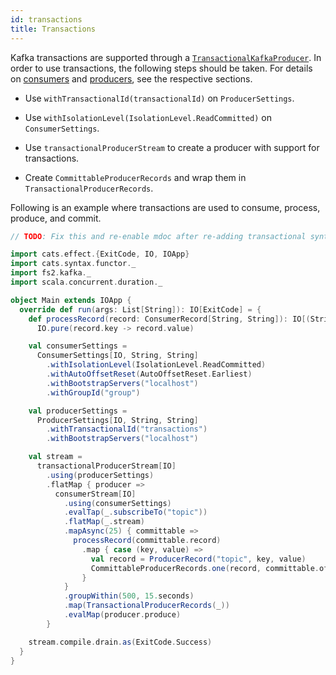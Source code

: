 ```yaml
---
id: transactions
title: Transactions
---
```


Kafka transactions are supported through a [`TransactionalKafkaProducer`][transactionalkafkaproducer]. In order to use transactions, the following steps should be taken. For details on [consumers](consumers.md) and [producers](producers.md), see the respective sections.

- Use `withTransactionalId(transactionalId)` on `ProducerSettings`.

- Use `withIsolationLevel(IsolationLevel.ReadCommitted)` on `ConsumerSettings`.

- Use `transactionalProducerStream` to create a producer with support for transactions.

- Create `CommittableProducerRecords` and wrap them in `TransactionalProducerRecords`.

Following is an example where transactions are used to consume, process, produce, and commit.

```scala
// TODO: Fix this and re-enable mdoc after re-adding transactional syntax

import cats.effect.{ExitCode, IO, IOApp}
import cats.syntax.functor._
import fs2.kafka._
import scala.concurrent.duration._

object Main extends IOApp {
  override def run(args: List[String]): IO[ExitCode] = {
    def processRecord(record: ConsumerRecord[String, String]): IO[(String, String)] =
      IO.pure(record.key -> record.value)

    val consumerSettings =
      ConsumerSettings[IO, String, String]
        .withIsolationLevel(IsolationLevel.ReadCommitted)
        .withAutoOffsetReset(AutoOffsetReset.Earliest)
        .withBootstrapServers("localhost")
        .withGroupId("group")

    val producerSettings =
      ProducerSettings[IO, String, String]
        .withTransactionalId("transactions")
        .withBootstrapServers("localhost")

    val stream =
      transactionalProducerStream[IO]
        .using(producerSettings)
        .flatMap { producer =>
          consumerStream[IO]
            .using(consumerSettings)
            .evalTap(_.subscribeTo("topic"))
            .flatMap(_.stream)
            .mapAsync(25) { committable =>
              processRecord(committable.record)
                .map { case (key, value) =>
                  val record = ProducerRecord("topic", key, value)
                  CommittableProducerRecords.one(record, committable.offset)
                }
            }
            .groupWithin(500, 15.seconds)
            .map(TransactionalProducerRecords(_))
            .evalMap(producer.produce)
        }

    stream.compile.drain.as(ExitCode.Success)
  }
}
```

[transactionalkafkaproducer]: @API_BASE_URL@/TransactionalKafkaProducer.html
